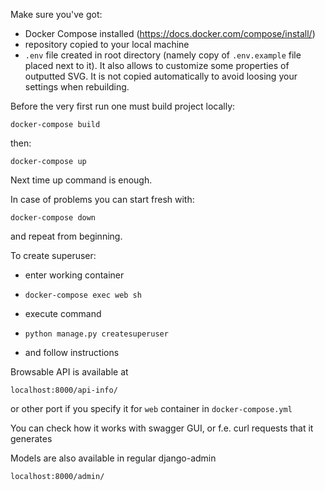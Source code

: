 Make sure you've got: 
- Docker Compose installed (https://docs.docker.com/compose/install/)
- repository copied to your local machine 
- `.env` file created in root directory (namely copy of `.env.example` file placed next to it). 
  It also allows to customize some properties of outputted SVG. 
  It is not copied automatically to avoid loosing your settings when rebuilding. 

Before the very first run one must build project locally: 

```
docker-compose build 
```

then: 

```
docker-compose up 
``` 
Next time up command is enough. 

In case of problems you can start fresh with:
```
docker-compose down 
```
and repeat from beginning.  
  

To create superuser: 

- enter working container
- ```
  docker-compose exec web sh
  ``` 
- execute command
- ```
  python manage.py createsuperuser
  ``` 
- and follow instructions


Browsable API is available at 
```
localhost:8000/api-info/
```
or other port if you specify it for `web` container in `docker-compose.yml`

You can check how it works with swagger GUI, or f.e. curl requests that it generates

Models are also available in regular django-admin
```
localhost:8000/admin/
```
